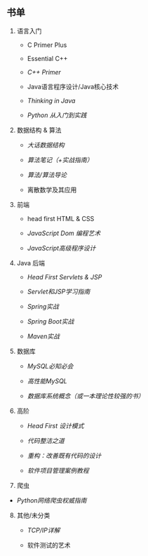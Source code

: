 ## 书单

1. 语言入门
   + C Primer Plus

   + Essential C++

   + *C++ Primer*

   + Java语言程序设计/Java核心技术

   + *Thinking in Java*

   + *Python 从入门到实践*

2. 数据结构 & 算法
   + *大话数据结构*

   + *算法笔记（+实战指南）*

   + *算法/算法导论*

   + 离散数学及其应用

3. 前端
   + head first HTML & CSS

   + *JavaScript Dom 编程艺术*

   + *JavaScript高级程序设计*

4. Java 后端
   + *Head First Servlets & JSP*

   + *Servlet和JSP学习指南*

   + *Spring实战*

   + *Spring Boot实战*

   + *Maven实战*

5. 数据库
   + *MySQL必知必会*

   + *高性能MySQL*

   + *数据库系统概念（或一本理论性较强的书）*

6. 高阶
   + *Head First 设计模式*

   + *代码整洁之道*

   + *重构：改善既有代码的设计*

   + *软件项目管理案例教程*

7. 爬虫
  + *Python网络爬虫权威指南*  

8. 其他/未分类
   + *TCP/IP详解*

   + 软件测试的艺术
